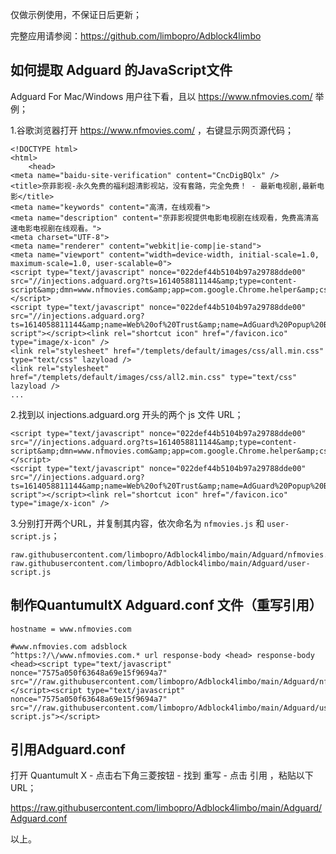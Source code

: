 仅做示例使用，不保证日后更新；

完整应用请参阅：https://github.com/limbopro/Adblock4limbo

## 如何提取 Adguard 的JavaScript文件
Adguard For Mac/Windows 用户往下看，且以 https://www.nfmovies.com/ 举例；

1.谷歌浏览器打开 https://www.nfmovies.com/ ，右键显示网页源代码；

```
<!DOCTYPE html>
<html>
	<head>
<meta name="baidu-site-verification" content="CncDigBQlx" />
<title>奈菲影视-永久免费的福利超清影视站，没有套路，完全免费！ - 最新电视剧,最新电影</title>
<meta name="keywords" content="高清，在线观看">
<meta name="description" content="奈菲影视提供电影电视剧在线观看，免费高清高速电影电视剧在线观看。">
<meta charset="UTF-8">
<meta name="renderer" content="webkit|ie-comp|ie-stand">
<meta name="viewport" content="width=device-width, initial-scale=1.0, maximum-scale=1.0, user-scalable=0">
<script type="text/javascript" nonce="022def44b5104b97a29788dde00" src="//injections.adguard.org?ts=1614058811144&amp;type=content-script&amp;dmn=www.nfmovies.com&amp;app=com.google.Chrome.helper&amp;css=1&amp;js=1&amp;gcss=1&amp;rel=1&amp;rji=1&amp;sbe=0&amp;stealth=1&amp;uag=TW96aWxsYS81LjAgKE1hY2ludG9zaDsgSW50ZWwgTWFjIE9TIFggMTFfMV8wKSBBcHBsZVdlYktpdC81MzcuMzYgKEtIVE1MLCBsaWtlIEdlY2tvKSBDaHJvbWUvODguMC40MzI0LjE4MiBTYWZhcmkvNTM3LjM2"></script>
<script type="text/javascript" nonce="022def44b5104b97a29788dde00" src="//injections.adguard.org?ts=1614058811144&amp;name=Web%20of%20Trust&amp;name=AdGuard%20Popup%20Blocker&amp;name=AdGuard%20Extra&amp;type=user-script"></script><link rel="shortcut icon" href="/favicon.ico" type="image/x-icon" />
<link rel="stylesheet" href="/templets/default/images/css/all.min.css" type="text/css" lazyload />
<link rel="stylesheet" href="/templets/default/images/css/all2.min.css" type="text/css" lazyload />
...
```

2.找到以 injections.adguard.org 开头的两个 js 文件 URL；

```
<script type="text/javascript" nonce="022def44b5104b97a29788dde00" src="//injections.adguard.org?ts=1614058811144&amp;type=content-script&amp;dmn=www.nfmovies.com&amp;app=com.google.Chrome.helper&amp;css=1&amp;js=1&amp;gcss=1&amp;rel=1&amp;rji=1&amp;sbe=0&amp;stealth=1&amp;uag=TW96aWxsYS81LjAgKE1hY2ludG9zaDsgSW50ZWwgTWFjIE9TIFggMTFfMV8wKSBBcHBsZVdlYktpdC81MzcuMzYgKEtIVE1MLCBsaWtlIEdlY2tvKSBDaHJvbWUvODguMC40MzI0LjE4MiBTYWZhcmkvNTM3LjM2"></script>
<script type="text/javascript" nonce="022def44b5104b97a29788dde00" src="//injections.adguard.org?ts=1614058811144&amp;name=Web%20of%20Trust&amp;name=AdGuard%20Popup%20Blocker&amp;name=AdGuard%20Extra&amp;type=user-script"></script><link rel="shortcut icon" href="/favicon.ico" type="image/x-icon" />
```

3.分别打开两个URL，并复制其内容，依次命名为 `nfmovies.js` 和 `user-script.js`；

```
raw.githubusercontent.com/limbopro/Adblock4limbo/main/Adguard/nfmovies.js
raw.githubusercontent.com/limbopro/Adblock4limbo/main/Adguard/user-script.js
```

## 制作QuantumultX Adguard.conf 文件（重写引用）

```
hostname = www.nfmovies.com

#www.nfmovies.com adsblock
^https:?/\/www.nfmovies.com.* url response-body <head> response-body <head><script type="text/javascript" nonce="7575a050f63648a69e15f9694a7" src="//raw.githubusercontent.com/limbopro/Adblock4limbo/main/Adguard/nfmovies.js"></script><script type="text/javascript" nonce="7575a050f63648a69e15f9694a7" src="//raw.githubusercontent.com/limbopro/Adblock4limbo/main/Adguard/user-script.js"></script>
```

## 引用Adguard.conf

打开 Quantumult X  - 点击右下角三菱按钮 - 找到 重写 - 点击 引用 ，粘贴以下 URL；

https://raw.githubusercontent.com/limbopro/Adblock4limbo/main/Adguard/Adguard.conf

以上。

